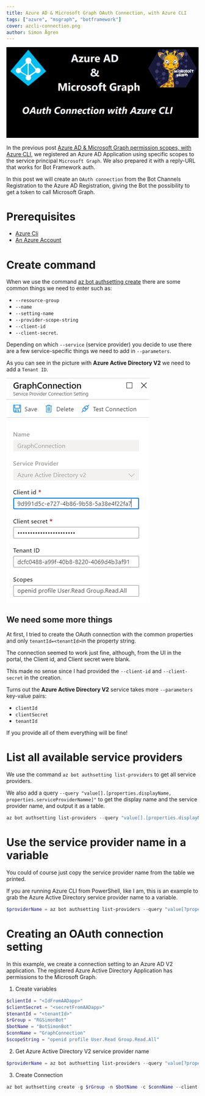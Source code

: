 ```yaml
---
title: Azure AD & Microsoft Graph OAuth Connection, with Azure CLI
tags: ["azure", "msgraph", "botframework"]
cover: azcli-connection.png
author: Simon Ågren
---
```


![extend](./azcli-connection.png)

In the previous post <a href="https://simonagren.github.io/azcli-adscope" target="_blank">Azure AD & Microsoft Graph permission scopes, with Azure CLI</a>, we registered an Azure AD Application using specific scopes to the service principal `Microsoft Graph`. We also prepared it with a reply-URL that works for Bot Framework auth.

In this post we will create an `OAuth connection` from the Bot Channels Registration to the Azure AD Registration, giving the Bot the possibility to get a token to call Microsoft Graph.

# Prerequisites 
- [Azure Cli](https://docs.microsoft.com/en-us/cli/azure/install-azure-cli)
- [An Azure Account](https://azure.microsoft.com/free/)

# Create command
When we use the command [az bot authsetting create](https://docs.microsoft.com/en-us/cli/azure/bot/authsetting?view=azure-cli-latest#az-bot-authsetting-create) there are some common things we need to enter such as: 
- `--resource-group`
- `--name`
- `--setting-name`
- `--provider-scope-string`
- `--client-id`
- `--client-secret`. 

Depending on which `--service` (service provider) you decide to use there are a few service-specific things we need to add in `--parameters`. 

As you can see in the picture with **Azure Active Directory V2** we need to add a `Tenant ID`.

![oauthconn](./oauthconn.png)

## We need some more things
At first, I tried to create the OAuth connection with the common properties and only `tenantId=<tenantId>`in the property string. 

The connection seemed to work just fine, although, from the UI in the portal, the Client id, and Client secret were blank.

This made no sense since I had provided the `--client-id` and `--client-secret` in the creation. 

Turns out the **Azure Active Directory V2** service takes more `--parameters` key-value pairs:
- `clientId`
- `clientSecret`
- `tenantId`

If you provide all of them everything will be fine!

# List all available service providers
We use the command `az bot authsetting list-providers` to get all service providers. 

We also add a query `--query "value[].[properties.displayName, properties.serviceProviderNamme]"` to get the display name and the service provider name, and output it as a table.

```powershell
az bot authsetting list-providers --query "value[].[properties.displayName, properties.serviceProviderName]" -o table
```

# Use the service provider name in a variable
You could of course just copy the service provider name from the table we printed. 

If you are running Azure CLI from PowerShell, like I am, this is an example to grab the Azure Active Directory service provider name to a variable.

```powershell
$providerName = az bot authsetting list-providers --query "value[?properties.displayName=='Azure Active Directory v2'].properties.serviceProviderName | [0]" 
```

# Creating an OAuth connection setting

In this example, we create a connection setting to an Azure AD V2 application. The registered Azure Active Directory Application has permissions to the Microsoft Graph.

1. Create variables
  
  ```powershell
  $clientId = "<IdFromAADapp>" 
  $clientSecret = "<secretFromAADapp>"
  $tenantId = "<tenantId>"
  $rGroup = "RGSimonBot"
  $botName = "BotSimonBot"
  $connName = "GraphConnection"
  $scopeString = "openid profile User.Read Group.Read.All"
  ```

2. Get Azure Active Directory V2 service provider name
  
  ```powershell
  $providerName = az bot authsetting list-providers --query "value[?properties.displayName=='Azure Active Directory v2'].properties.serviceProviderName | [0]" 
  ```

3. Create Connection

```powershell
az bot authsetting create -g $rGroup -n $botName -c $connName --client-id $clientId --client-secret $clientSecret --provider-scope-string $scopeString --service $providerName --parameters "clientId=$clientId" "clientSecret=$clientSecret" "tenantId=$tenantId"
```
